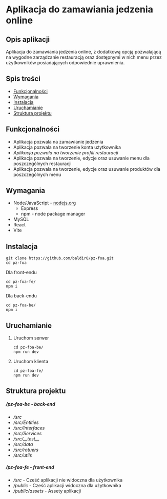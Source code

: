 # Aplikacja do zamawiania jedzenia online

## Opis aplikacji
Aplikacja do zamawiania jedzenia online, z dodatkową opcją pozwalającą na wygodne zarządzanie restauracją oraz dostępnymi w nich menu przez użytkowników posiadających odpowiednie uprawnienia.

## Spis treści
- [Funkcjonalności](#funkcjonalności)
- [Wymagania](#wymagania)
- [Instalacja](#instalacja)
- [Uruchamianie](#uruchamianie)
- [Struktura projektu](#struktura-projektu)

## Funkcjonalności
* Aplikacja pozwala na zamawianie jedzenia
* Aplikacja pozwala na tworzenie konta użytkownika
* _Aplikacja pozwala na tworzenie profili restauracji_
* Aplikacja pozwala na tworzenie, edycje oraz usuwanie menu dla poszczególnych restauracji
* Aplikacja pozwala na tworzenie, edycje oraz usuwanie produktów dla poszczególnych menu

## Wymagania
* Node/JavaScript - [nodejs.org](https://nodejs.org/en/)
  * Express​
  * npm - node package manager
* MySQL​
* React​
* Vite

## Instalacja
```{bash}
git clone https://github.com/baldir0/pz-foa.git
cd pz-foa
```
Dla front-endu
```{bash}
cd pz-foa-fe/
npm i
```
Dla back-endu
```{bash}
cd pz-foa-be/
npm i
```

## Uruchamianie
1. Uruchom serwer
   ```{bash}
   cd pz-foa-be/
   npm run dev
   ```
2. Uruchom klienta
   ```{bash}
   cd pz-foa-fe/
   npm run dev
   ```

## Struktura projektu
##### */pz-foa-be* - back-end
* */src* 
* */src/Entities*
* */src/Interfaces*
* */src/Services*
* */src/\_\_test__*
* */src/data*
* */src/rotuers*
* */src/utils*
  
##### */pz-foa-fe* - front-end
* */src* - Cześć aplikacji nie widoczna dla użytkownika
* */public* - Cześć aplikacji widoczna dla użytkownika
* */public/assets* - Assety aplikacji
